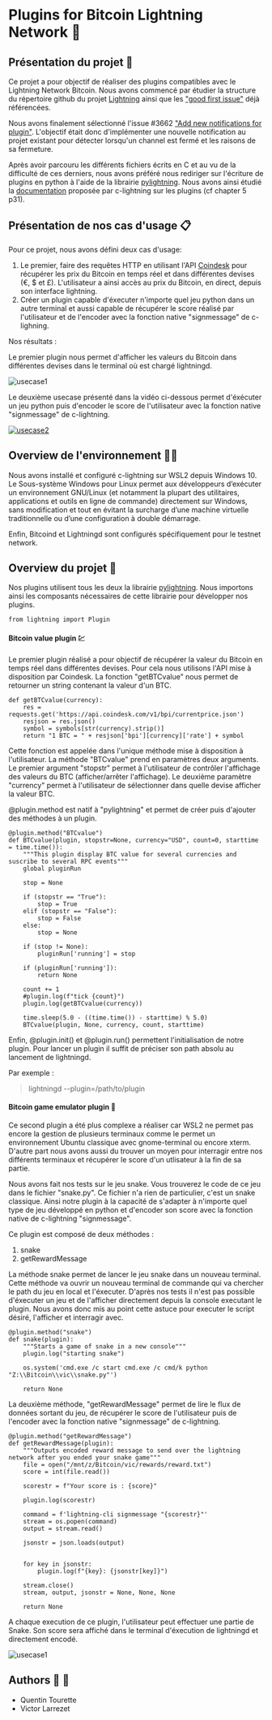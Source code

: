 # Plugins for Bitcoin Lightning Network :cactus:

## Présentation du projet :racehorse:

Ce projet a pour objectif de réaliser des plugins compatibles avec le Lightning Network Bitcoin. Nous avons commencé par étudier la structure du répertoire github du projet [Lightning](https://github.com/ElementsProject/lightning) ainsi que les ["good first issue"](https://github.com/ElementsProject/lightning/issues?q=is%3Aissue+label%3A%22good+first+issue%22+) déjà référencées.

Nous avons finalement sélectionné l'issue #3662 ["Add new notifications for plugin"](https://github.com/ElementsProject/lightning/issues/3662). L'objectif était donc d'implémenter une nouvelle notification au projet existant pour détecter lorsqu'un channel est fermé et les raisons de sa fermeture. 

Après avoir parcouru les différents fichiers écrits en C et au vu de la difficulté de ces derniers, nous avons préféré nous rediriger sur l'écriture de plugins en python à l'aide de la librairie [pylightning](https://pypi.org/project/pylightning/). Nous avons ainsi étudié la [documentation](https://lightning.readthedocs.io/_/downloads/en/master/pdf/) proposée par c-lightning sur les plugins (cf chapter 5 p31).

## Présentation de nos cas d'usage :clipboard:

Pour ce projet, nous avons défini deux cas d'usage:
1. Le premier, faire des requêtes HTTP en utilisant l'API [Coindesk]('https://api.coindesk.com/v1/bpi/currentprice.json') pour récupérer les prix du Bitcoin en temps réel et dans différentes devises (€, $ et £). L'utilisateur a ainsi accès au prix du Bitcoin, en direct, depuis son interface lightning.
2. Créer un plugin capable d'éxecuter n'importe quel jeu python dans un autre terminal et aussi capable de récupérer le score réalisé par l'utilisateur et de l'encoder avec la fonction native "signmessage" de c-lighning.

Nos résultats : 

Le premier plugin nous permet d'afficher les valeurs du Bitcoin dans différentes devises dans le terminal où est chargé lightningd.

![usecase1](https://github.com/victorlrz/LightningPlugin/blob/main/src/btcplugin.png)

Le deuxième usecase présenté dans la vidéo ci-dessous permet d'éxécuter un jeu python puis d'encoder le score de l'utilisateur avec la fonction native "signmessage" de c-lightning.

[![usecase2](https://github.com/victorlrz/LightningPlugin/blob/main/src/hook.png)](https://www.youtube.com/watch?v=S9FJD41cBcY&feature=youtu.be)

## Overview de l'environnement :runner::dash:

Nous avons installé et configuré c-lightning sur WSL2 depuis Windows 10. Le Sous-système Windows pour Linux permet aux développeurs d’exécuter un environnement GNU/Linux (et notamment la plupart des utilitaires, applications et outils en ligne de commande) directement sur Windows, sans modification et tout en évitant la surcharge d’une machine virtuelle traditionnelle ou d’une configuration à double démarrage.

Enfin, Bitcoind et Lightningd sont configurés spécifiquement pour le testnet network.

## Overview du projet :eyes:

Nos plugins utilisent tous les deux la librairie [pylightning](https://pypi.org/project/lightning-python/). Nous importons ainsi les composants nécessaires de cette librairie pour développer nos plugins.

```from lightning import Plugin```

#### Bitcoin value plugin :chart:

Le premier plugin réalisé a pour objectif de récupérer la valeur du Bitcoin en temps réel dans différentes devises. Pour cela nous utilisons l'API mise à disposition par Coindesk. La fonction "getBTCvalue" nous permet de retourner un string contenant la valeur d'un BTC.

```
def getBTCvalue(currency):
    res = requests.get('https://api.coindesk.com/v1/bpi/currentprice.json')
    resjson = res.json()
    symbol = symbols[str(currency).strip()]
    return "1 BTC = " + resjson['bpi'][currency]['rate'] + symbol
```

Cette fonction est appelée dans l'unique méthode mise à disposition à l'utilisateur. La méthode "BTCvalue" prend en paramètres deux arguments. Le premier argument "stopstr" permet à l'utilisateur de contrôler l'affichage des valeurs du BTC (afficher/arrêter l'affichage). Le deuxième paramètre "currency" permet à l'utilisateur de sélectionner dans quelle devise afficher la valeur BTC.

@plugin.method est natif à "pylightning" et permet de créer puis d'ajouter des méthodes à un plugin.

```
@plugin.method("BTCvalue")
def BTCvalue(plugin, stopstr=None, currency="USD", count=0, starttime = time.time()):
    """This plugin display BTC value for several currencies and suscribe to several RPC events"""
    global pluginRun
    
    stop = None

    if (stopstr == "True"):
        stop = True
    elif (stopstr == "False"):
        stop = False
    else:
        stop = None

    if (stop != None):
        pluginRun['running'] = stop

    if (pluginRun['running']):
        return None

    count += 1
    #plugin.log(f"tick {count}")
    plugin.log(getBTCvalue(currency))

    time.sleep(5.0 - ((time.time()) - starttime) % 5.0)
    BTCvalue(plugin, None, currency, count, starttime)
```

Enfin, @plugin.init() et @plugin.run() permettent l'initialisation de notre plugin. Pour lancer un plugin il suffit de préciser son path absolu au lancement de lightningd.

Par exemple :
> lightningd --plugin=/path/to/plugin

#### Bitcoin game emulator plugin :snake:

Ce second plugin a été plus complexe a réaliser car WSL2 ne permet pas encore la gestion de plusieurs terminaux comme le permet un environnement Ubuntu classique avec gnome-terminal ou encore xterm. D'autre part nous avons aussi du trouver un moyen pour interragir entre nos différents terminaux et récupérer le score d'un utlisateur à la fin de sa partie.

Nous avons fait nos tests sur le jeu snake. Vous trouverez le code de ce jeu dans le fichier "snake.py". Ce fichier n'a rien de particulier, c'est un snake classique. Ainsi notre plugin à la capacité de s'adapter à n'importe quel type de jeu développé en python et d'encoder son score avec la fonction native de c-lightning "signmessage".

Ce plugin est composé de deux méthodes : 
1. snake
2. getRewardMessage

La méthode snake permet de lancer le jeu snake dans un nouveau terminal. Cette méthode va ouvrir un nouveau terminal de commande qui va chercher le path du jeu en local et l'éxecuter. D'après nos tests il n'est pas possible d'éxecuter un jeu et de l'afficher directement depuis la console executant le plugin. Nous avons donc mis au point cette astuce pour executer le script désiré, l'afficher et interragir avec.

```
@plugin.method("snake")
def snake(plugin):
    """Starts a game of snake in a new console"""
    plugin.log("starting snake")

    os.system('cmd.exe /c start cmd.exe /c cmd/k python "Z:\\Bitcoin\\vic\\snake.py"')

    return None
```

La deuxième méthode, "getRewardMessage" permet de lire le flux de données sortant du jeu, de récupérer le score de l'utilisateur puis de l'encoder avec la fonction native "signmessage" de c-lightning.

```
@plugin.method("getRewardMessage")
def getRewardMessage(plugin):
    """Outputs encoded reward message to send over the lightning network after you ended your snake game"""
    file = open("/mnt/z/Bitcoin/vic/rewards/reward.txt")
    score = int(file.read())

    scorestr = f"Your score is : {score}"

    plugin.log(scorestr)

    command = f'lightning-cli signmessage "{scorestr}"'
    stream = os.popen(command)
    output = stream.read()

    jsonstr = json.loads(output)


    for key in jsonstr:
        plugin.log(f"{key}: {jsonstr[key]}")

    stream.close()
    stream, output, jsonstr = None, None, None

    return None
```

A chaque execution de ce plugin, l'utilisateur peut effectuer une partie de Snake. Son score sera affiché dans le terminal d'éxecution de lightningd et directement encodé.

![usecase1](https://github.com/victorlrz/LightningPlugin/blob/main/src/gameplugin.JPG)

## Authors :couple_with_heart: :two_men_holding_hands:
- Quentin Tourette
- Victor Larrezet
